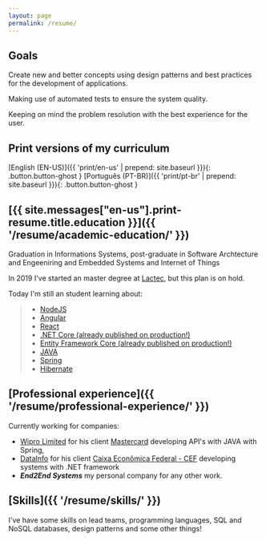 ```yaml
---
layout: page
permalink: /resume/
---
```


## Goals

Create new and better concepts using design patterns and best practices for the development of applications.

Making use of automated tests to ensure the system quality.

Keeping on mind the problem resolution with the best experience for the user.

## Print versions of my curriculum

[English (EN-US)]({{ 'print/en-us'  | prepend: site.baseurl }}){: .button.button-ghost }
[Português (PT-BR)]({{ 'print/pt-br'  | prepend: site.baseurl }}){: .button.button-ghost }

## [{{ site.messages["en-us"].print-resume.title.education }}]({{ '/resume/academic-education/' }})

Graduation in Informations Systems, post-graduate in Software Archtecture and Engeeniring and Embedded Systems and Internet of Things

In 2019 I've started an master degree at [Lactec](http://www.lactec.org.br/submenu-capacitacao/mestrado-profissional/), but this plan is on hold.

Today I'm still an student learning about:

> * [NodeJS](https://nodejs.org/en/)
> * [Angular](https://angular.io/)
> * [React](https://reactjs.org/)
> * [.NET Core (already published on production!)](https://docs.microsoft.com/pt-br/dotnet/core/)
> * [Entity Framework Core (already published on production!)](https://docs.microsoft.com/pt-br/ef/core/)
> * [JAVA](https://www.java.com/pt_BR)
> * [Spring](https://spring.io)
> * [Hibernate](hibernate.org)


## [Professional experience]({{ '/resume/professional-experience/' }})

Currently working for companies:
* [Wipro Limited](https://www.wipro.com/) for his client [Mastercard](https://www.mastercard.com.br/pt-br.html) developing API's with JAVA with Spring,
* [DataInfo](https://www.datainfo.inf.br/) for his client [Caixa Econômica Federal - CEF](https://www.caixa.gov.br/Paginas/home-caixa.aspx) developing systems with .NET framework
* ***End2End Systems*** my personal company for any other work.

## [Skills]({{ '/resume/skills/' }})

I've have some skills on lead teams, programming languages, SQL and NoSQL databases, design patterns and some other things!
